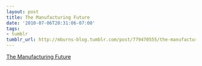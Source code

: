 ```yaml
---
layout: post
title: The Manufacturing Future
date: '2010-07-06T20:31:06-07:00'
tags:
- tumblr
tumblr_url: http://mburns-blog.tumblr.com/post/779470555/the-manufacturing-future
---
```

<a href="http://radar.oreilly.com/2010/07/the-manufacturing-future.html">The Manufacturing Future</a>

